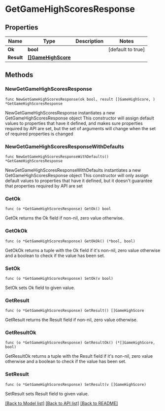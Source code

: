 # GetGameHighScoresResponse

## Properties

Name | Type | Description | Notes
------------ | ------------- | ------------- | -------------
**Ok** | **bool** |  | [default to true]
**Result** | [**[]GameHighScore**](GameHighScore.md) |  | 

## Methods

### NewGetGameHighScoresResponse

`func NewGetGameHighScoresResponse(ok bool, result []GameHighScore, ) *GetGameHighScoresResponse`

NewGetGameHighScoresResponse instantiates a new GetGameHighScoresResponse object
This constructor will assign default values to properties that have it defined,
and makes sure properties required by API are set, but the set of arguments
will change when the set of required properties is changed

### NewGetGameHighScoresResponseWithDefaults

`func NewGetGameHighScoresResponseWithDefaults() *GetGameHighScoresResponse`

NewGetGameHighScoresResponseWithDefaults instantiates a new GetGameHighScoresResponse object
This constructor will only assign default values to properties that have it defined,
but it doesn't guarantee that properties required by API are set

### GetOk

`func (o *GetGameHighScoresResponse) GetOk() bool`

GetOk returns the Ok field if non-nil, zero value otherwise.

### GetOkOk

`func (o *GetGameHighScoresResponse) GetOkOk() (*bool, bool)`

GetOkOk returns a tuple with the Ok field if it's non-nil, zero value otherwise
and a boolean to check if the value has been set.

### SetOk

`func (o *GetGameHighScoresResponse) SetOk(v bool)`

SetOk sets Ok field to given value.


### GetResult

`func (o *GetGameHighScoresResponse) GetResult() []GameHighScore`

GetResult returns the Result field if non-nil, zero value otherwise.

### GetResultOk

`func (o *GetGameHighScoresResponse) GetResultOk() (*[]GameHighScore, bool)`

GetResultOk returns a tuple with the Result field if it's non-nil, zero value otherwise
and a boolean to check if the value has been set.

### SetResult

`func (o *GetGameHighScoresResponse) SetResult(v []GameHighScore)`

SetResult sets Result field to given value.



[[Back to Model list]](../README.md#documentation-for-models) [[Back to API list]](../README.md#documentation-for-api-endpoints) [[Back to README]](../README.md)


